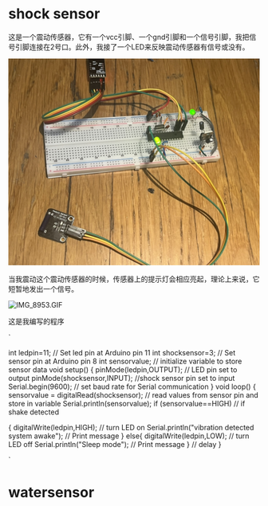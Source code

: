 # shock sensor 

这是一个震动传感器，它有一个vcc引脚、一个gnd引脚和一个信号引脚，我把信号引脚连接在2号口。此外，我接了一个LED来反映震动传感器有信号或没有。


![IMG_8968.jpg](https://github.com/xinxinwang233/wang-Xinyi-s-assignments/blob/main/03-sensors/images/IMG_8968.jpg)

当我震动这个震动传感器的时候，传感器上的提示灯会相应亮起，理论上来说，它短暂地发出一个信号。

![IMG_8953.GIF](https://github.com/xinxinwang233/wang-Xinyi-s-assignments/blob/main/03-sensors/images/IMG_8953.GIF)

这是我编写的程序

`

int ledpin=11;                   // Set led pin at Arduino pin 11
int shocksensor=3;               // Set sensor pin at Arduino pin 8
int sensorvalue;                 // initialize variable to store sensor data
void setup()
{
 pinMode(ledpin,OUTPUT);       // LED pin set to output
 pinMode(shocksensor,INPUT);  //shock sensor pin set to input
 Serial.begin(9600);        // set baud rate for Serial communication
}
void loop() 
{
 sensorvalue = digitalRead(shocksensor); // read values from sensor pin and store in variable
  Serial.println(sensorvalue);
 if (sensorvalue==HIGH)      // if shake detected

 {
  digitalWrite(ledpin,HIGH);   // turn LED on
  Serial.println("vibration detected system awake"); // Print message 
 }
 else{
  digitalWrite(ledpin,LOW);   // turn LED off
  Serial.println("Sleep mode");  // Print message
 }
                 // delay 
}

`
# watersensor


